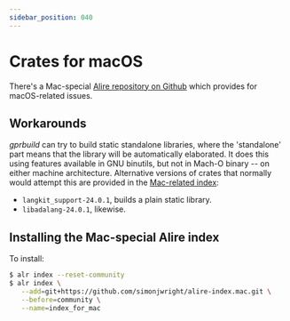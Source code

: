 ```yaml
---
sidebar_position: 040
---
```


# Crates for macOS

There's a Mac-special [Alire repository on Github](https://github.com/simonjwright/alire-index.mac.git) which provides for macOS-related issues.

## Workarounds

_gprbuild_ can try to build static standalone libraries, where the 'standalone' part means that the library will be automatically elaborated. It does this using features available in GNU binutils, but not in Mach-O binary -- on either machine architecture. Alternative versions of crates that normally would attempt this are provided in the [Mac-related index](#installing-the-mac-special-alire-index):

- `langkit_support-24.0.1`, builds a plain static library.
- `libadalang-24.0.1`, likewise.

## Installing the Mac-special Alire index

To install:

```sh
$ alr index --reset-community
$ alr index \
   --add=git+https://github.com/simonjwright/alire-index.mac.git \
   --before=community \
   --name=index_for_mac
```
